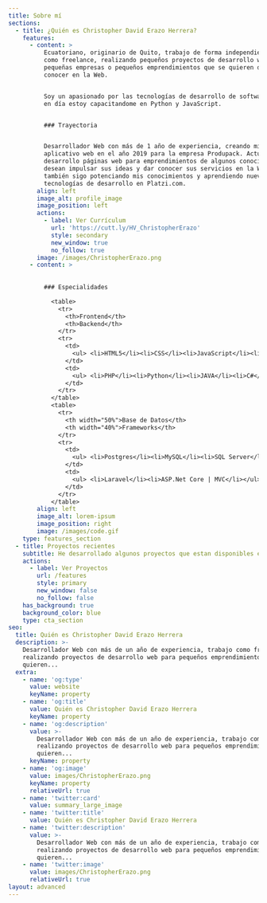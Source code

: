 ```yaml
---
title: Sobre mí
sections:
  - title: ¿Quién es Christopher David Erazo Herrera?
    features:
      - content: >
          Ecuatoriano, originario de Quito, trabajo de forma independiente o
          como freelance, realizando pequeños proyectos de desarrollo web para
          pequeñas empresas o pequeños emprendimientos que se quieren dar a
          conocer en la Web.


          Soy un apasionado por las tecnologías de desarrollo de software, hoy
          en día estoy capacitandome en Python y JavaScript.


          ### Trayectoria


          Desarrollador Web con más de 1 año de experiencia, creando mi primer
          aplicativo web en el año 2019 para la empresa Produpack. Actualmente
          desarrollo páginas web para emprendimientos de algunos conocidos que
          desean impulsar sus ideas y dar conocer sus servicios en la Web y
          también sigo potenciando mis conocimientos y aprendiendo nuevas
          tecnologías de desarrollo en Platzi.com.
        align: left
        image_alt: profile_image
        image_position: left
        actions:
          - label: Ver Currículum
            url: 'https://cutt.ly/HV_ChristopherErazo'
            style: secondary
            new_window: true
            no_follow: true
        image: /images/ChristopherErazo.png
      - content: >
          
      
          ### Especialidades

            <table>
              <tr>
                <th>Frontend</th>
                <th>Backend</th>
              </tr>
              <tr>
                <td>
                  <ul> <li>HTML5</li><li>CSS</li><li>JavaScript</li><li>Bootstrapt</li></ul>
                </td>
                <td>
                  <ul> <li>PHP</li><li>Python</li><li>JAVA</li><li>C#</li></ul>
                </td>
              </tr>  
            </table>
            <table>
              <tr>
                <th width="50%">Base de Datos</th>
                <th width="40%">Frameworks</th>
              </tr>
              <tr>
                <td>
                  <ul> <li>Postgres</li><li>MySQL</li><li>SQL Server</li></ul>
                </td>
                <td>
                  <ul> <li>Laravel</li><li>ASP.Net Core | MVC</li></ul>
                </td>
              </tr>  
            </table>
        align: left
        image_alt: lorem-ipsum
        image_position: right
        image: /images/code.gif
    type: features_section
  - title: Proyectos recientes
    subtitle: He desarrollado algunos proyectos que estan disponibles en GitHub.
    actions:
      - label: Ver Proyectos
        url: /features
        style: primary
        new_window: false
        no_follow: false
    has_background: true
    background_color: blue
    type: cta_section
seo:
  title: Quién es Christopher David Erazo Herrera
  description: >-
    Desarrollador Web con más de un año de experiencia, trabajo como freelance
    realizando proyectos de desarrollo web para pequeños emprendimientos que
    quieren...
  extra:
    - name: 'og:type'
      value: website
      keyName: property
    - name: 'og:title'
      value: Quién es Christopher David Erazo Herrera
      keyName: property
    - name: 'og:description'
      value: >-
        Desarrollador Web con más de un año de experiencia, trabajo como freelance
        realizando proyectos de desarrollo web para pequeños emprendimientos que
        quieren...
      keyName: property
    - name: 'og:image'
      value: images/ChristopherErazo.png
      keyName: property
      relativeUrl: true
    - name: 'twitter:card'
      value: summary_large_image
    - name: 'twitter:title'
      value: Quién es Christopher David Erazo Herrera
    - name: 'twitter:description'
      value: >-
        Desarrollador Web con más de un año de experiencia, trabajo como freelance
        realizando proyectos de desarrollo web para pequeños emprendimientos que
        quieren...
    - name: 'twitter:image'
      value: images/ChristopherErazo.png
      relativeUrl: true
layout: advanced
---
```

